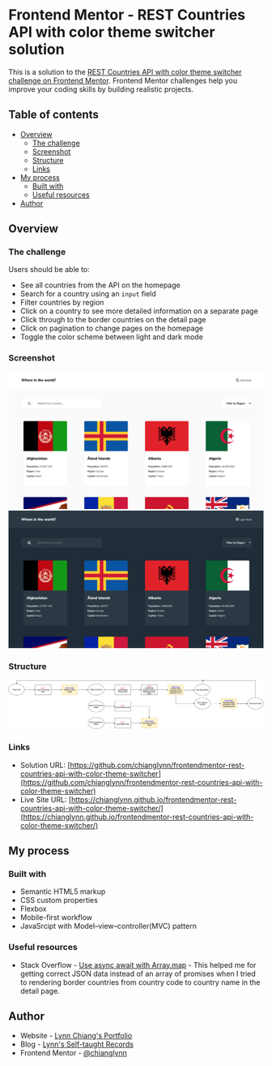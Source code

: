 # Frontend Mentor - REST Countries API with color theme switcher solution

This is a solution to the [REST Countries API with color theme switcher challenge on Frontend Mentor](https://www.frontendmentor.io/challenges/rest-countries-api-with-color-theme-switcher-5cacc469fec04111f7b848ca). Frontend Mentor challenges help you improve your coding skills by building realistic projects. 

## Table of contents

- [Overview](#overview)
  - [The challenge](#the-challenge)
  - [Screenshot](#screenshot)
  - [Structure](#structure)
  - [Links](#links)
- [My process](#my-process)
  - [Built with](#built-with)
  - [Useful resources](#useful-resources)
- [Author](#author)

## Overview

### The challenge

Users should be able to:

- See all countries from the API on the homepage
- Search for a country using an `input` field
- Filter countries by region
- Click on a country to see more detailed information on a separate page
- Click through to the border countries on the detail page
- Click on pagination to change pages on the homepage
- Toggle the color scheme between light and dark mode

### Screenshot

![img](https://github.com/chianglynn/frontendmentor-rest-countries-api-with-color-theme-switcher/blob/main/src/screenshot/screenshot-light.png?raw=true)
![img](https://github.com/chianglynn/frontendmentor-rest-countries-api-with-color-theme-switcher/blob/main/src/screenshot/screenshot-dark.png)

### Structure

![img](https://github.com/chianglynn/frontendmentor-rest-countries-api-with-color-theme-switcher/blob/main/structure.png?raw=true)

### Links

- Solution URL: [https://github.com/chianglynn/frontendmentor-rest-countries-api-with-color-theme-switcher](https://github.com/chianglynn/frontendmentor-rest-countries-api-with-color-theme-switcher)
- Live Site URL: [https://chianglynn.github.io/frontendmentor-rest-countries-api-with-color-theme-switcher/](https://chianglynn.github.io/frontendmentor-rest-countries-api-with-color-theme-switcher/)

## My process

### Built with

- Semantic HTML5 markup
- CSS custom properties
- Flexbox
- Mobile-first workflow
- JavaSrcipt with Model–view–controller(MVC) pattern

### Useful resources

- Stack Overflow - [Use async await with Array.map](https://stackoverflow.com/questions/40140149/use-async-await-with-array-map) - This helped me for getting correct JSON data instead of an array of promises when I tried to rendering border countries from country code to country name in the detail page.

## Author

- Website - [Lynn Chiang's Portfolio](https://chianglynn.github.io/personal-website/)
- Blog - [Lynn's Self-taught Records](https://lynnchiang.wordpress.com/)
- Frontend Mentor - [@chianglynn](https://www.frontendmentor.io/profile/chianglynn)